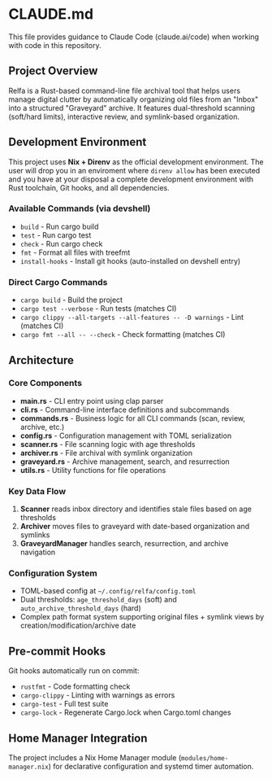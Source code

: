 # CLAUDE.md

This file provides guidance to Claude Code (claude.ai/code) when working with code in this repository.

## Project Overview

Relfa is a Rust-based command-line file archival tool that helps users manage digital clutter by automatically organizing old files from an "Inbox" into a structured "Graveyard" archive. It features dual-threshold scanning (soft/hard limits), interactive review, and symlink-based organization.

## Development Environment

This project uses **Nix + Direnv** as the official development environment. The user will drop you in an enviroment where `direnv allow` has been executed and you have at your disposal a complete development environment with Rust toolchain, Git hooks, and all dependencies.

### Available Commands (via devshell)
- `build` - Run cargo build
- `test` - Run cargo test  
- `check` - Run cargo check
- `fmt` - Format all files with treefmt
- `install-hooks` - Install git hooks (auto-installed on devshell entry)

### Direct Cargo Commands
- `cargo build` - Build the project
- `cargo test --verbose` - Run tests (matches CI)
- `cargo clippy --all-targets --all-features -- -D warnings` - Lint (matches CI)
- `cargo fmt --all -- --check` - Check formatting (matches CI)

## Architecture

### Core Components
- **main.rs** - CLI entry point using clap parser
- **cli.rs** - Command-line interface definitions and subcommands
- **commands.rs** - Business logic for all CLI commands (scan, review, archive, etc.)
- **config.rs** - Configuration management with TOML serialization
- **scanner.rs** - File scanning logic with age thresholds
- **archiver.rs** - File archival with symlink organization
- **graveyard.rs** - Archive management, search, and resurrection
- **utils.rs** - Utility functions for file operations

### Key Data Flow
1. **Scanner** reads inbox directory and identifies stale files based on age thresholds
2. **Archiver** moves files to graveyard with date-based organization and symlinks
3. **GraveyardManager** handles search, resurrection, and archive navigation

### Configuration System
- TOML-based config at `~/.config/relfa/config.toml`
- Dual thresholds: `age_threshold_days` (soft) and `auto_archive_threshold_days` (hard)
- Complex path format system supporting original files + symlink views by creation/modification/archive date

## Pre-commit Hooks

Git hooks automatically run on commit:
- `rustfmt` - Code formatting check
- `cargo-clippy` - Linting with warnings as errors
- `cargo-test` - Full test suite
- `cargo-lock` - Regenerate Cargo.lock when Cargo.toml changes

## Home Manager Integration

The project includes a Nix Home Manager module (`modules/home-manager.nix`) for declarative configuration and systemd timer automation.
